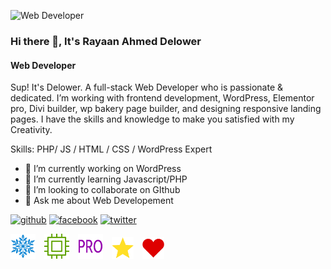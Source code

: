 ![Web Developer](https://www.facebook.com/photo/?fbid=782628332806995&set=a.762752654794563)
### Hi there 👋, It's Rayaan Ahmed Delower
#### Web Developer

Sup! It's Delower. A full-stack Web Developer who is passionate & dedicated. I’m working with frontend development, WordPress, Elementor pro, Divi builder, wp bakery page builder, and designing responsive landing pages. I have the skills and knowledge to make you satisfied with my Creativity.

Skills: PHP/ JS / HTML / CSS / WordPress Expert

- 🔭 I’m currently working on WordPress 
- 🌱 I’m currently learning Javascript/PHP 
- 👯 I’m looking to collaborate on GIthub 
- 💬 Ask me about Web Developement 


[<img src='https://cdn.jsdelivr.net/npm/simple-icons@3.0.1/icons/github.svg' alt='github' height='40'>](https://github.com/https://github.com/rayaandelower)  [<img src='https://cdn.jsdelivr.net/npm/simple-icons@3.0.1/icons/facebook.svg' alt='facebook' height='40'>](https://www.facebook.com/https://www.facebook.com/rayaandelower)  [<img src='https://cdn.jsdelivr.net/npm/simple-icons@3.0.1/icons/twitter.svg' alt='twitter' height='40'>](https://twitter.com/twitter.com/rayaan_delower)  

<a href='https://archiveprogram.github.com/'><img src='https://raw.githubusercontent.com/acervenky/animated-github-badges/master/assets/acbadge.gif' width='40' height='40'></a> <a href='https://docs.github.com/en/developers'><img src='https://raw.githubusercontent.com/acervenky/animated-github-badges/master/assets/devbadge.gif' width='40' height='40'></a> <a href='https://github.com/pricing'><img src='https://raw.githubusercontent.com/acervenky/animated-github-badges/master/assets/pro.gif' width='40' height='40'></a> <a href='https://stars.github.com/'><img src='https://raw.githubusercontent.com/acervenky/animated-github-badges/master/assets/starbadge.gif' width='35' height='35'></a> <a href='https://docs.github.com/en/github/supporting-the-open-source-community-with-github-sponsors'><img src='https://raw.githubusercontent.com/acervenky/animated-github-badges/master/assets/sponsorbadge.gif' width='35' height='35'></a> 

